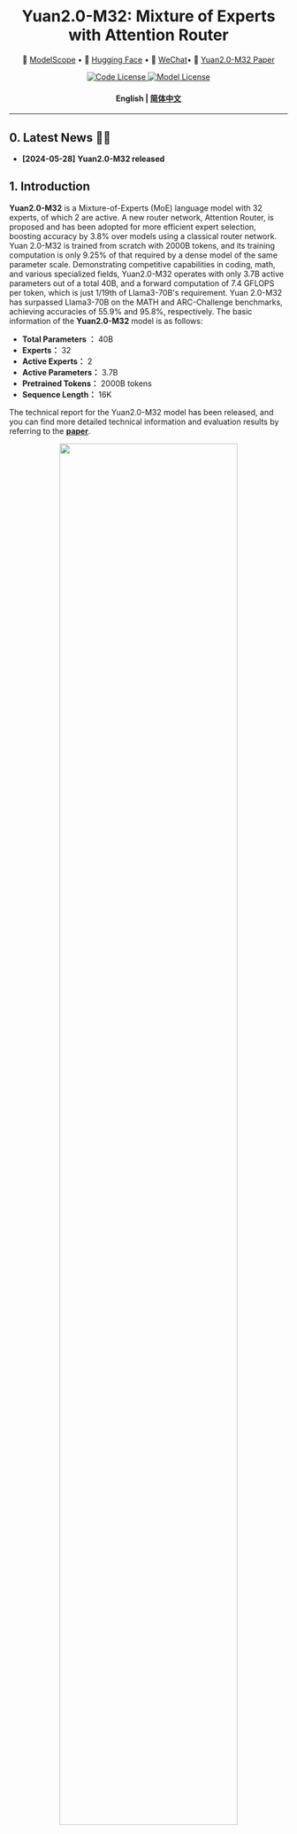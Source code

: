
<div align="center">
<h1>
  Yuan2.0-M32: Mixture of Experts with Attention Router 
</h1>
</div>


<p align="center">
👾 <a href="https://www.modelscope.cn/profile/YuanLLM" target="_blank">ModelScope</a> • 🤗 <a href="https://huggingface.co/IEITYuan" target="_blank">Hugging Face</a> •  💬 <a href="https://github.com/IEIT-Yuan/Yuan-2.0/blob/main/images/%E6%BA%90%E5%85%AC%E4%BC%97%E5%8F%B7%E4%BA%8C%E7%BB%B4%E7%A0%81.png" target="_blank">WeChat</a>• 📎  <a href="https://arxiv.org/abs/2405.17976" target="_blank">Yuan2.0-M32 Paper</a>
</p>



<div align="center">

    
  <a href="code_license">
    <img alt="Code License" src="https://img.shields.io/badge/Apache%202.0%20-green?style=flat&label=Code%20License&link=https%3A%2F%2Fgithub.com%2FIEIT-Yuan%2FYuan-2.0-MoE%3Ftab%3DApache-2.0-1-ov-file"/>
  </a>
  <a href="model_license">
    <img alt="Model License" src="https://img.shields.io/badge/Yuan2.0%20License-blue?style=flat&logoColor=blue&label=Model%20License&color=blue&link=https%3A%2F%2Fgithub.com%2FIEIT-Yuan%2FYuan-2.0%2Fblob%2Fmain%2FLICENSE-Yuan" />
  </a>

</div>


<h4 align="center">
    <p>
        <b>English</b> |
        <a href="./README_CN.md">简体中文</a>
    <p>
</h4>


-----



##  0. Latest News 🎉🎉

* **[2024-05-28]** **Yuan2.0-M32 released**




##  1. Introduction


**Yuan2.0-M32** is a Mixture-of-Experts (MoE) language model with 32 experts, of which 2 are active. A new router network, Attention Router, is proposed and has been adopted for more efficient expert selection, boosting accuracy by 3.8% over models using a classical router network. Yuan 2.0-M32 is trained from scratch with 2000B tokens, and its training computation is only 9.25% of that required by a dense model of the same parameter scale. Demonstrating competitive capabilities in coding, math, and various specialized fields, Yuan2.0-M32 operates with only 3.7B active parameters out of a total 40B, and a forward computation of 7.4 GFLOPS per token, which is just 1/19th of Llama3-70B's requirement. Yuan 2.0-M32 has surpassed Llama3-70B on the MATH and ARC-Challenge benchmarks, achieving accuracies of 55.9% and 95.8%, respectively. The basic information of the **Yuan2.0-M32** model is as follows:

+ **Total Parameters ：** 40B <br>
+ **Experts：** 32 <br>
+ **Active Experts：** 2 <br>
+ **Active Parameters：** 3.7B <br>  
+ **Pretrained Tokens：** 2000B tokens <br>
+ **Sequence Length：** 16K <br>

The technical report for the Yuan2.0-M32 model has been released, and you can find more detailed technical information and evaluation results by referring to the <a href="https://arxiv.org/abs/2405.17976" target="_blank">**paper**</a>.



<div align=center> <img src=https://github.com/IEIT-Yuan/Yuan2.0-M32/blob/main/docs/Yuan2.0-M32-Architecture.jpg width=80% />

Fig.1: Yuan 2.0-M32 Architecture

</div>



##  2. Model Downloads


|    Model     | Sequence Length  |   Type   |         Download         |
| :----------: | :------: | :-------: |:---------------------------: |
| Yuan2.0-M32 |    16K    |    Megatron    | [ModelScope](https://modelscope.cn/models/YuanLLM/Yuan2-M32/) \| [HuggingFace](https://huggingface.co/IEITYuan/Yuan2-M32) \| [Netdisk](https://pan.baidu.com/s/1K0LVU5NxeEujtYczF_T-Rg?pwd=cupw) \| [Wisemodel](https://www.wisemodel.cn/models/IEIT-Yuan/Yuan2-M32)
| Yuan2.0-M32-HF |    16K    | HuggingFace    |    [ModelScope](https://modelscope.cn/models/YuanLLM/Yuan2-M32-hf) \| [HuggingFace](https://huggingface.co/IEITYuan/Yuan2-M32-hf) \| [Netdisk](https://pan.baidu.com/s/1FrbVKji7IrhpwABYSIsV-A?pwd=q6uh) \| [Wisemodel](https://www.wisemodel.cn/models/IEIT-Yuan/Yuan2-M32-hf)
| Yuan2.0-M32-GGUF |    16K    | GGUF         |    [ModelScope](https://modelscope.cn/models/YuanLLM/Yuan2-M32-gguf/summary)  \| [HuggingFace](https://huggingface.co/IEITYuan/Yuan2-M32-gguf) \| [Netdisk](https://pan.baidu.com/s/1BWQaz-jeZ1Fe69CqYtjS9A?pwd=f4qc) \| [Wisemodel](https://www.wisemodel.cn/models/IEIT-Yuan/Yuan2-M32-gguf)
| Yuan2.0-M32-GGUF-INT4 |    16K    | GGUF    |    [ModelScope](https://modelscope.cn/models/YuanLLM/Yuan2-M32-gguf-int4/summary)  \| [HuggingFace](https://huggingface.co/IEITYuan/Yuan2-M32-gguf-int4) \| [Netdisk](https://pan.baidu.com/s/1FM8xPpkhOrRcAfe7-zUgWQ?pwd=e6ag) \| [Wisemodel](https://www.wisemodel.cn/models/IEIT-Yuan/Yuan2-M32-gguf-int4)





##  3. Evaluation


**3.1 Benchmarks** 🏆


We conducted a thorough evaluation of the Yuan2.0-M32 model across a range of benchmarks, including HumanEval, GSM8K, MMLU, Math, and ARC-Challenge. These benchmarks are designed to test the model's proficiency in key areas such as natural language understanding, knowledge acquisition, mathematical computation and reasoning, and code generation. The Yuan2.0-M32 has shown a consistent and significant advantage over other models like Llama3-8B and Mistral-8×7B, excelling in all evaluated tasks. Remarkably, its overall performance is on par with the more substantial Llama3-70B model.The detailed evaluation results are outlined in the subsequent table.

- We provided evaluation scripts for [**HumanEval**](./docs/eval_humaneval.md), [**GSM8K**](./docs/eval_gsm8k.md), [**MMLU**](./docs/eval_mmlu.md), [**Math**](./docs/eval_math.md) and [**ARC-C**](./docs/eval_arc.md) to support the replication of our evaluation results.




| Model              |      HumanEval     |      GSM8K     |        MMLU       |         Math       |        ARC-C\*    |
| ------------------ |  :---------------: | :------------: | :---------------: |  :---------------: |  :---------------:|
| Llama3-70B         |     **81.7%**      |    **93%**     |       **80.3**    |         50.4%      |         93.3%     |
| Llama3-8B          |        62.2%       |     79.6%      |       68.4%       |         30%        |         78.6%     |
| Phi-3-medium       |        62.2%       |     91.0%      |       78.0%       |         -          |         91.6%     |
| Phi-3-small        |        61%         |     89.6%      |       75.7%       |         -          |         90.7%     |
| Phi-3-mini         |        58.5%       |     82.5%      |       68.8%       |         -          |         84.9%     |
| Mistral-8*22B      |        45.1%       |     78.6%      |       77.8%       |         41,8%      |         91.3%     |
| Mistral-8*7B       |        40.2%       |     58.4%      |       70.86%      |         28.4%      |         85.9%     |
| **Yuan2.0-M32**    |        74.4%       |     92.7%      |       72.2%       |      **55.9%**     |       **95.8%**   |


\* __*ARC-C*__: AI2 Reasoning Challenge (ARC) benchmark contains more complex parts that need further reasoning.



-----

**3.2 Computational Utilization for Model** 

| Model              |      Params (B)    |  Active Params (B) | GFLOPs/token (Inference) | GFLOPS/token (Fine-tune) | Mean Accuracy	| Average Accuracy/GFLOPSs per token (Inference) |
| ------------------ |  :---------------: | :------------: | :---------------: |  :---------------: |  :---------------:|:---------------:|
| Llama3-70B         |         70         |     70         |       140      |       420      |      79.25       |       0.57     |
| Llama3-8B          |         8          |     8          |       16       |       48       |      64.15      |       4.00     |
| Mistral-8*22B      |         141        |     39         |       78       |       234      |      72.38      |       0.93     |
| Mistral-8*7B       |         47         |    12.9         |       25.8     |       77.3     |      60.83      |       2.36     |
| **Yuan2.0-M32**    |         40         |     3.7        |       7.4      |       22.2     |      79.15       |       10.69    |






##  4. Quick Start


**4.1  Environment Config**

We strongly recommend using the latest release of docker images of Yuan2.0-M32.You can launch an instance of the Yuan 2.0 container with the following Docker commands:

```bash
docker pull yuanmodel/yuan2.0:m32
docker run --gpus all --privileged --ulimit stack=68719476736 --shm-size=1000G -itd -v /path/to/yuan_2.0:/workspace/yuan_2.0 -v /path/to/dataset:/workspace/dataset -v /path/to/checkpoints:/workspace/checkpoints --name your_name yuanmodel/yuan2.0:m32
docker exec -it your_name bash
```


**4.2  Data Preprocess**

We have provided the data preprocess script. See documentation [here](./docs/data_process.md).

**4.3  Model Pretrain**

We've provided several scripts for pretraining in the [`example`](./examples). The details can be seen from documentation [here](./docs/pretrain.md).

**4.4  Inference Service**



For a detailed deployment plan, please refer to [vllm](https://github.com/IEIT-Yuan/Yuan2.0-M32/blob/main/vllm/README_Yuan_vllm.md).


##  5. Statement of Agreement


The use of the source code in this repository requires compliance with the open source license agreement Apache 2.0. The Yuan2.0 model supports commercial use and does not require authorization. Please understand and comply with the [《Yuan2.0 Model License Agreement》](./LICENSE-Yuan). Do not use the open source model and code, as well as derivatives generated from open source projects, for any purposes that may cause harm to the country and society, or for any services that have not undergone security assessment and filing. Although we have taken measures to ensure the compliance and accuracy of the data during training, the model has a huge number of parameters and is affected by probability and randomness factors. We cannot guarantee the accuracy of the output content, and the model is easily misled by input instructions. This project does not assume any data security, public opinion risks, or any model misleading, abusing, spreading caused by open-source models and code Risks and responsibilities arising from improper utilization You will be solely responsible for the risks and consequences arising from the use, copying, distribution, and modification of the model in this open source project



##  6. Contact Us 


**If you have any questions, please raise an issue or contact us at** air_service@ieisystem.com


##  7. Join Us 


We are currently recruiting experts in large model framework development, inference performance optimization, and open-source community operations. 

You can send resume to wushaohua@ieisystem.com, with the title of email: [Application of Yuan Team Application] - [Your Name].
